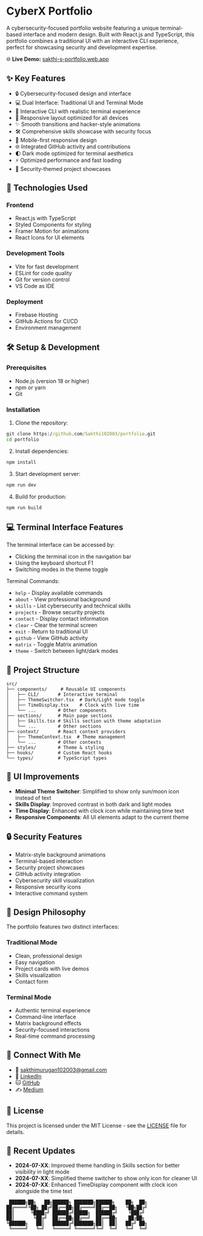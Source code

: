 # CyberX Portfolio

A cybersecurity-focused portfolio website featuring a unique terminal-based interface and modern design. Built with React.js and TypeScript, this portfolio combines a traditional UI with an interactive CLI experience, perfect for showcasing security and development expertise.

🌐 **Live Demo:** [sakthi-s-portfolio.web.app](https://sakthi-s-portfolio.web.app/)

## ✨ Key Features

- 🔒 Cybersecurity-focused design and interface
- 💻 Dual Interface: Traditional UI and Terminal Mode
- 🎯 Interactive CLI with realistic terminal experience
- 🚀 Responsive layout optimized for all devices
- ✨ Smooth transitions and hacker-style animations
- 🛠️ Comprehensive skills showcase with security focus
- 📱 Mobile-first responsive design
- 🌐 Integrated GitHub activity and contributions
- 🌓 Dark mode optimized for terminal aesthetics
- ⚡ Optimized performance and fast loading
- 🔐 Security-themed project showcases

## 🚀 Technologies Used

### Frontend
- React.js with TypeScript
- Styled Components for styling
- Framer Motion for animations
- React Icons for UI elements

### Development Tools
- Vite for fast development
- ESLint for code quality
- Git for version control
- VS Code as IDE

### Deployment
- Firebase Hosting
- GitHub Actions for CI/CD
- Environment management

## 🛠️ Setup & Development

### Prerequisites
- Node.js (version 18 or higher)
- npm or yarn
- Git

### Installation

1. Clone the repository:
```cmd
git clone https://github.com/Sakthi102003/portfolio.git
cd portfolio
```

2. Install dependencies:
```cmd
npm install
```

3. Start development server:
```cmd
npm run dev
```

4. Build for production:
```cmd
npm run build
```

## 💻 Terminal Interface Features

The terminal interface can be accessed by:
- Clicking the terminal icon in the navigation bar
- Using the keyboard shortcut F1
- Switching modes in the theme toggle

Terminal Commands:
- `help` - Display available commands
- `about` - View professional background
- `skills` - List cybersecurity and technical skills
- `projects` - Browse security projects
- `contact` - Display contact information
- `clear` - Clear the terminal screen
- `exit` - Return to traditional UI
- `github` - View GitHub activity
- `matrix` - Toggle Matrix animation
- `theme` - Switch between light/dark modes

## 📁 Project Structure

```
src/
├── components/     # Reusable UI components
│   ├── CLI/       # Interactive terminal
│   ├── ThemeSwitcher.tsx  # Dark/Light mode toggle
│   ├── TimeDisplay.tsx    # Clock with live time
│   └── ...        # Other components
├── sections/      # Main page sections
│   ├── Skills.tsx # Skills section with theme adaptation
│   └── ...        # Other sections
├── context/       # React context providers
│   ├── ThemeContext.tsx  # Theme management
│   └── ...        # Other contexts
├── styles/        # Theme & styling
├── hooks/         # Custom React hooks
└── types/         # TypeScript types
```

## 🎨 UI Improvements

- **Minimal Theme Switcher**: Simplified to show only sun/moon icon instead of text
- **Skills Display**: Improved contrast in both dark and light modes
- **Time Display**: Enhanced with clock icon while maintaining time text
- **Responsive Components**: All UI elements adapt to the current theme

## 🔒 Security Features

- Matrix-style background animations
- Terminal-based interaction
- Security project showcases
- GitHub activity integration
- Cybersecurity skill visualization
- Responsive security icons
- Interactive command system

## 🎨 Design Philosophy

The portfolio features two distinct interfaces:

### Traditional Mode
- Clean, professional design
- Easy navigation
- Project cards with live demos
- Skills visualization
- Contact form

### Terminal Mode
- Authentic terminal experience
- Command-line interface
- Matrix background effects
- Security-focused interactions
- Real-time command processing

## 🤝 Connect With Me

- 📧 [sakthimurugan102003@gmail.com](mailto:sakthimurugan102003@gmail.com)
- 💼 [LinkedIn](https://linkedin.com/in/sakthimurugan-s)
- 🐱 [GitHub](https://github.com/Sakthi102003)
- ✍️ [Medium](https://medium.com/@sakthimurugan102003)

## 📄 License

This project is licensed under the MIT License - see the [LICENSE](LICENSE) file for details.

## 🔄 Recent Updates

- **2024-07-XX**: Improved theme handling in Skills section for better visibility in light mode
- **2024-07-XX**: Simplified theme switcher to show only icon for cleaner UI
- **2024-07-XX**: Enhanced TimeDisplay component with clock icon alongside the time text

```ascii
 ██████╗██╗   ██╗██████╗ ███████╗██████╗    ██╗  ██╗
██╔════╝╚██╗ ██╔╝██╔══██╗██╔════╝██╔══██╗   ╚██╗██╔╝
██║      ╚████╔╝ ██████╔╝█████╗  ██████╔╝    ╚███╔╝ 
██║       ╚██╔╝  ██╔══██╗██╔══╝  ██╔══██╗    ██╔██╗ 
╚██████╗   ██║   ██████╔╝███████╗██║  ██║   ██╔╝ ██╗
 ╚═════╝   ╚═╝   ╚═════╝ ╚══════╝╚═╝  ╚═╝   ╚═╝  ╚═╝
```
